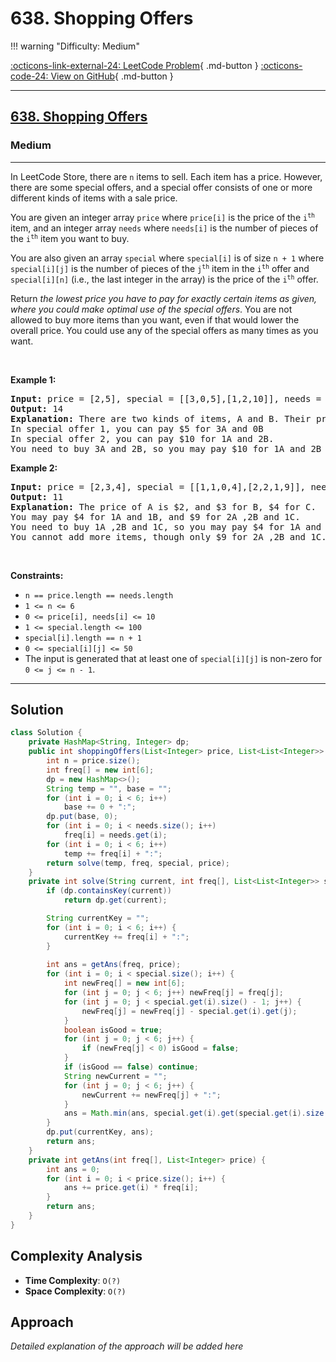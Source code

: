# 638. Shopping Offers

!!! warning "Difficulty: Medium"

[:octicons-link-external-24: LeetCode Problem](https://leetcode.com/problems/shopping-offers/){ .md-button }
[:octicons-code-24: View on GitHub](https://github.com/RAJ8664/Leetcode/tree/master/0638-shopping-offers){ .md-button }

---

<h2><a href="https://leetcode.com/problems/shopping-offers">638. Shopping Offers</a></h2><h3>Medium</h3><hr><p>In LeetCode Store, there are <code>n</code> items to sell. Each item has a price. However, there are some special offers, and a special offer consists of one or more different kinds of items with a sale price.</p>

<p>You are given an integer array <code>price</code> where <code>price[i]</code> is the price of the <code>i<sup>th</sup></code> item, and an integer array <code>needs</code> where <code>needs[i]</code> is the number of pieces of the <code>i<sup>th</sup></code> item you want to buy.</p>

<p>You are also given an array <code>special</code> where <code>special[i]</code> is of size <code>n + 1</code> where <code>special[i][j]</code> is the number of pieces of the <code>j<sup>th</sup></code> item in the <code>i<sup>th</sup></code> offer and <code>special[i][n]</code> (i.e., the last integer in the array) is the price of the <code>i<sup>th</sup></code> offer.</p>

<p>Return <em>the lowest price you have to pay for exactly certain items as given, where you could make optimal use of the special offers</em>. You are not allowed to buy more items than you want, even if that would lower the overall price. You could use any of the special offers as many times as you want.</p>

<p>&nbsp;</p>
<p><strong class="example">Example 1:</strong></p>

<pre>
<strong>Input:</strong> price = [2,5], special = [[3,0,5],[1,2,10]], needs = [3,2]
<strong>Output:</strong> 14
<strong>Explanation:</strong> There are two kinds of items, A and B. Their prices are $2 and $5 respectively. 
In special offer 1, you can pay $5 for 3A and 0B
In special offer 2, you can pay $10 for 1A and 2B. 
You need to buy 3A and 2B, so you may pay $10 for 1A and 2B (special offer #2), and $4 for 2A.
</pre>

<p><strong class="example">Example 2:</strong></p>

<pre>
<strong>Input:</strong> price = [2,3,4], special = [[1,1,0,4],[2,2,1,9]], needs = [1,2,1]
<strong>Output:</strong> 11
<strong>Explanation:</strong> The price of A is $2, and $3 for B, $4 for C. 
You may pay $4 for 1A and 1B, and $9 for 2A ,2B and 1C. 
You need to buy 1A ,2B and 1C, so you may pay $4 for 1A and 1B (special offer #1), and $3 for 1B, $4 for 1C. 
You cannot add more items, though only $9 for 2A ,2B and 1C.
</pre>

<p>&nbsp;</p>
<p><strong>Constraints:</strong></p>

<ul>
	<li><code>n == price.length == needs.length</code></li>
	<li><code>1 &lt;= n &lt;= 6</code></li>
	<li><code>0 &lt;= price[i], needs[i] &lt;= 10</code></li>
	<li><code>1 &lt;= special.length &lt;= 100</code></li>
	<li><code>special[i].length == n + 1</code></li>
	<li><code>0 &lt;= special[i][j] &lt;= 50</code></li>
	<li>The input is generated that at least one of <code>special[i][j]</code> is non-zero for <code>0 &lt;= j &lt;= n - 1</code>.</li>
</ul>


---

## Solution

```java
class Solution {
    private HashMap<String, Integer> dp;
    public int shoppingOffers(List<Integer> price, List<List<Integer>> special, List<Integer> needs) {
        int n = price.size();
        int freq[] = new int[6];
        dp = new HashMap<>();
        String temp = "", base = "";
        for (int i = 0; i < 6; i++) 
            base += 0 + ":";
        dp.put(base, 0);
        for (int i = 0; i < needs.size(); i++) 
            freq[i] = needs.get(i);
        for (int i = 0; i < 6; i++) 
            temp += freq[i] + ":";
        return solve(temp, freq, special, price);
    }
    private int solve(String current, int freq[], List<List<Integer>> special, List<Integer> price) {
        if (dp.containsKey(current))
            return dp.get(current);

        String currentKey = "";
        for (int i = 0; i < 6; i++) {
            currentKey += freq[i] + ":";
        }
        
        int ans = getAns(freq, price);
        for (int i = 0; i < special.size(); i++) {
            int newFreq[] = new int[6];
            for (int j = 0; j < 6; j++) newFreq[j] = freq[j];
            for (int j = 0; j < special.get(i).size() - 1; j++) {
                newFreq[j] = newFreq[j] - special.get(i).get(j);
            }
            boolean isGood = true;
            for (int j = 0; j < 6; j++) {
                if (newFreq[j] < 0) isGood = false;
            }
            if (isGood == false) continue;
            String newCurrent = "";
            for (int j = 0; j < 6; j++) {
                newCurrent += newFreq[j] + ":";
            }
            ans = Math.min(ans, special.get(i).get(special.get(i).size() - 1) + solve(newCurrent, newFreq, special, price));
        }
        dp.put(currentKey, ans);
        return ans;
    }
    private int getAns(int freq[], List<Integer> price) {
        int ans = 0;
        for (int i = 0; i < price.size(); i++) {
            ans += price.get(i) * freq[i];
        }
        return ans;
    }
}
```

## Complexity Analysis

- **Time Complexity**: `O(?)`
- **Space Complexity**: `O(?)`

## Approach

*Detailed explanation of the approach will be added here*

